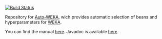 [![Build Status](https://travis-ci.org/automl/autoweka.svg?branch=master)](https://travis-ci.org/automl/autoweka)

Repository for [Auto-WEKA](http://www.cs.ubc.ca/labs/beta/Projects/autoweka/),
wich provides automatic selection of beans and hyperparameters for
[WEKA](http://www.cs.waikato.ac.nz/ml/weka/).

You can find the manual [here](http://www.cs.ubc.ca/labs/beta/Projects/autoweka/manual.pdf). Javadoc is available [here](https://automl.github.io/autoweka/).
